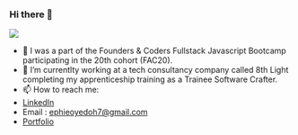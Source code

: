 ### Hi there 👋
![](https://user-images.githubusercontent.com/60614102/89591450-1b8eb580-d842-11ea-8b49-41bd37de6762.png)
- 🔭 I was a part of the Founders & Coders Fullstack Javascript Bootcamp participating in the 20th cohort (FAC20). 
- 🌱 I’m currentlty working at a tech consultancy company called 8th Light completing my apprenticeship training as a Trainee Software Crafter.
- 📫 How to reach me:
-   [LinkedIn](https://www.linkedin.com/in/ephie-oyedoh)
-   Email : ephieoyedoh7@gmail.com
-   [Portfolio](https://ephieo.dev/)
<!--
**ephieo/ephieo** is a ✨ _special_ ✨ repository because its `README.md` (this file) appears on your GitHub profile.

Here are some ideas to get you started:

<!--- 👯 I’m looking to collaborate on ...
- 🤔 I’m looking for help with ...
- 💬 Ask me about ...
- 📫 How to reach me: ...
- 😄 Pronouns: ...
- ⚡ Fun fact: ...
-->
